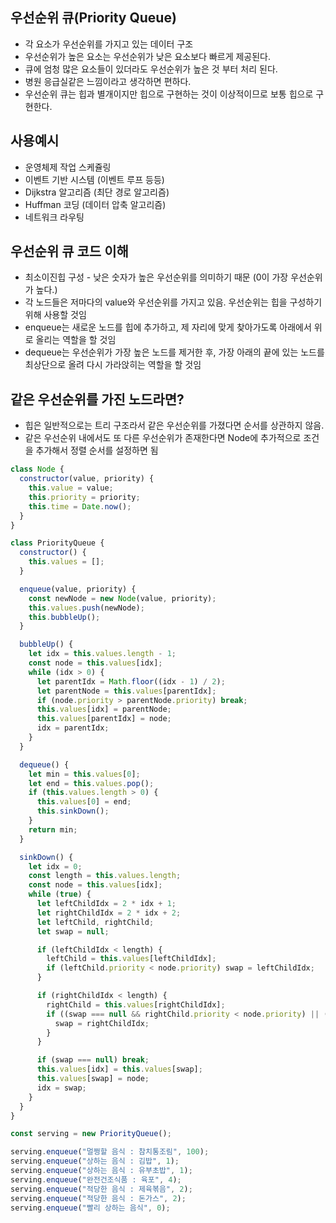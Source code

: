 ## 우선순위 큐(Priority Queue)

- 각 요소가 우선순위를 가지고 있는 데이터 구조
- 우선순위가 높은 요소는 우선순위가 낮은 요소보다 빠르게 제공된다.
- 큐에 엄청 많은 요소들이 있더라도 우선순위가 높은 것 부터 처리 된다.
- 병원 응급실같은 느낌이라고 생각하면 편하다.
- 우선순위 큐는 힙과 별개이지만 힙으로 구현하는 것이 이상적이므로 보통 힙으로 구현한다.

## 사용예시

- 운영체제 작업 스케쥴링
- 이벤트 기반 시스템 (이벤트 루프 등등)
- Dijkstra 알고리즘 (최단 경로 알고리즘)
- Huffman 코딩 (데이터 압축 알고리즘)
- 네트워크 라우팅

## 우선순위 큐 코드 이해

- 최소이진힙 구성 - 낮은 숫자가 높은 우선순위를 의미하기 때문 (0이 가장 우선순위가 높다.)
- 각 노드들은 저마다의 value와 우선순위를 가지고 있음. 우선순위는 힙을 구성하기 위해 사용할 것임
- enqueue는 새로운 노드를 힙에 추가하고, 제 자리에 맞게 찾아가도록 아래에서 위로 올리는 역할을 할 것임
- dequeue는 우선순위가 가장 높은 노드를 제거한 후, 가장 아래의 끝에 있는 노드를 최상단으로 올려 다시 가라앉히는 역할을 할 것임

## 같은 우선순위를 가진 노드라면?

- 힙은 일반적으로는 트리 구조라서 같은 우선순위를 가졌다면 순서를 상관하지 않음.
- 같은 우선순위 내에서도 또 다른 우선순위가 존재한다면 Node에 추가적으로 조건을 추가해서 정렬 순서를 설정하면 됨

```js
class Node {
  constructor(value, priority) {
    this.value = value;
    this.priority = priority;
    this.time = Date.now();
  }
}

class PriorityQueue {
  constructor() {
    this.values = [];
  }

  enqueue(value, priority) {
    const newNode = new Node(value, priority);
    this.values.push(newNode);
    this.bubbleUp();
  }

  bubbleUp() {
    let idx = this.values.length - 1;
    const node = this.values[idx];
    while (idx > 0) {
      let parentIdx = Math.floor((idx - 1) / 2);
      let parentNode = this.values[parentIdx];
      if (node.priority > parentNode.priority) break;
      this.values[idx] = parentNode;
      this.values[parentIdx] = node;
      idx = parentIdx;
    }
  }

  dequeue() {
    let min = this.values[0];
    let end = this.values.pop();
    if (this.values.length > 0) {
      this.values[0] = end;
      this.sinkDown();
    }
    return min;
  }

  sinkDown() {
    let idx = 0;
    const length = this.values.length;
    const node = this.values[idx];
    while (true) {
      let leftChildIdx = 2 * idx + 1;
      let rightChildIdx = 2 * idx + 2;
      let leftChild, rightChild;
      let swap = null;

      if (leftChildIdx < length) {
        leftChild = this.values[leftChildIdx];
        if (leftChild.priority < node.priority) swap = leftChildIdx;
      }

      if (rightChildIdx < length) {
        rightChild = this.values[rightChildIdx];
        if ((swap === null && rightChild.priority < node.priority) || (swap !== null && rightChild.priority < leftChild.priority)) {
          swap = rightChildIdx;
        }
      }

      if (swap === null) break;
      this.values[idx] = this.values[swap];
      this.values[swap] = node;
      idx = swap;
    }
  }
}

const serving = new PriorityQueue();

serving.enqueue("멀쩡할 음식 : 참치통조림", 100);
serving.enqueue("상하는 음식 : 김밥", 1);
serving.enqueue("상하는 음식 : 유부초밥", 1);
serving.enqueue("완전건조식품 : 육포", 4);
serving.enqueue("적당한 음식 : 제육볶음", 2);
serving.enqueue("적당한 음식 : 돈가스", 2);
serving.enqueue("빨리 상하는 음식", 0);
```
